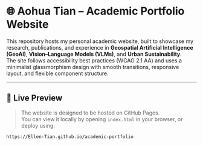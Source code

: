 # 🌐 Aohua Tian – Academic Portfolio Website

This repository hosts my personal academic website, built to showcase my research, publications, and experience in **Geospatial Artificial Intelligence (GeoAI)**, **Vision–Language Models (VLMs)**, and **Urban Sustainability**.  
The site follows accessibility best practices (WCAG 2.1 AA) and uses a minimalist glassmorphism design with smooth transitions, responsive layout, and flexible component structure.

---

## 🚀 Live Preview
> The website is designed to be hosted on GitHub Pages.  
> You can view it locally by opening `index.html` in your browser, or deploy using:
```bash
https://Ellen-Tian.github.io/academic-portfolio
```